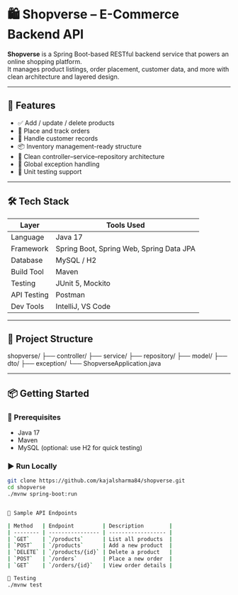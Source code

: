 # 🛍️ Shopverse – E-Commerce Backend API

**Shopverse** is a Spring Boot-based RESTful backend service that powers an online shopping platform.  
It manages product listings, order placement, customer data, and more with clean architecture and layered design.

---

## 🚀 Features

- ✅ Add / update / delete products
- 🛒 Place and track orders
- 👥 Handle customer records
- 📦 Inventory management-ready structure
- 🧱 Clean controller–service–repository architecture
- 💬 Global exception handling
- 🧪 Unit testing support

---

## 🛠️ Tech Stack

| Layer | Tools Used |
|-------|------------|
| Language | Java 17 |
| Framework | Spring Boot, Spring Web, Spring Data JPA |
| Database | MySQL / H2 |
| Build Tool | Maven |
| Testing | JUnit 5, Mockito |
| API Testing | Postman |
| Dev Tools | IntelliJ, VS Code |

---

## 📁 Project Structure

shopverse/
├── controller/
├── service/
├── repository/
├── model/
├── dto/
├── exception/
└── ShopverseApplication.java


---

## 📦 Getting Started

### 🔧 Prerequisites
- Java 17
- Maven
- MySQL (optional: use H2 for quick testing)

### ▶️ Run Locally

```bash
git clone https://github.com/kajalsharma84/shopverse.git
cd shopverse
./mvnw spring-boot:run


🔗 Sample API Endpoints

| Method   | Endpoint         | Description        |
| -------- | ---------------- | ------------------ |
| `GET`    | `/products`      | List all products  |
| `POST`   | `/products`      | Add a new product  |
| `DELETE` | `/products/{id}` | Delete a product   |
| `POST`   | `/orders`        | Place a new order  |
| `GET`    | `/orders/{id}`   | View order details |

🧪 Testing
./mvnw test


